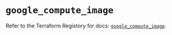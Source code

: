# `google_compute_image`

Refer to the Terraform Registory for docs: [`google_compute_image`](https://registry.terraform.io/providers/hashicorp/google/5.29.0/docs/resources/compute_image).
